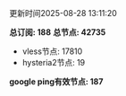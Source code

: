 更新时间2025-08-28 13:11:20

**总订阅: 188**
**总节点: 42735**
- vless节点: 17810
- hysteria2节点: 19

**google ping有效节点: 187**
